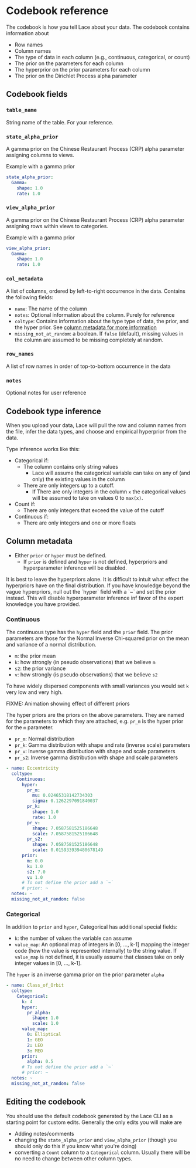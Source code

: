 # Codebook reference

The codebook is how you tell Lace about your data. The codebook contains
information about

- Row names
- Column names
- The type of data in each column (e.g., continuous, categorical, or count)
- The prior on the parameters for each column
- The hyperprior on the prior parameters for each column
- The prior on the Dirichlet Process alpha parameter

## Codebook fields

### `table_name`

String name of the table. For your reference.

### `state_alpha_prior`

A gamma prior on the Chinese Restaurant Process (CRP) alpha parameter assigning
columns to views.

Example with a gamma prior

```yaml
state_alpha_prior:
  Gamma:
    shape: 1.0
    rate: 1.0
```

### `view_alpha_prior`

A gamma prior on the Chinese Restaurant Process (CRP) alpha parameter assigning
rows within views to categories.

Example with a gamma prior

```yaml
view_alpha_prior:
  Gamma:
    shape: 1.0
    rate: 1.0
```

### `col_metadata`

A list of columns, ordered by left-to-right occurrence in the data. Contains
the following fields:

- `name`: The name of the column
- `notes`: Optional information about the column. Purely for reference
- `coltype`: Contains information about the type type of data, the prior, and
    the hyper prior. See [column metadata for more
    information](/basics/codebook#column-metadata)
- `missing_not_at_random`: a boolean. If `false` (default), missing values in
    the column are assumed to be missing completely at random.

### `row_names`
A list of row names in order of top-to-bottom occurrence in the data

### `notes`
Optional notes for user reference

## Codebook type inference

When you upload your data, Lace will pull the row and column names from the
file, infer the data types, and choose and empirical hyperprior from the data.

Type inference works like this:

- Categorical if:
    + The column contains only string values
        * Lace will assume the categorical variable can take on any of (and
            only) the existing values in the column
    + There are only integers up to a cutoff.
        * If There are only integers in the column `x` the categorical values
            will be assumed to take on values 0 to `max(x)`.
- Count if:
    + There are only integers that exceed the value of the cutoff
- Continuous if:
    + There are only integers and one or more floats

## Column metadata

- Either `prior` or `hyper` must be defined.
    + If `prior` is defined and `hyper` is not defined, hyperpriors and
        hyperparameter inference will be disabled.

<p class=warning>
It is best to leave the hyperpriors alone. It is difficult to intuit what
effect the hyperpriors have on the final distribution. If you have knowledge
beyond the vague hyperpriors, null out the `hyper` field with a `~` and set the
prior instead. This will disable hyperparameter inference inf favor of the
expert knowledge you have provided.
</p>

### Continuous

The continuous type has the `hyper` field and the `prior` field. The prior
parameters are those for the Normal Inverse Chi-squared prior on the mean and
variance of a normal distribution.

- `m`: the prior mean
- `k`: how strongly (in pseudo observations) that we believe `m`
- `s2`: the prior variance
- `v`: how strongly (is pseudo observations) that we believe `s2`

To have widely dispersed components with small variances you would set `k` very
low and very high.

FIXME: Animation showing effect of different priors

The hyper priors are the priors on the above parameters. They are named for the
parameters to which they are attached, e.g. `pr_m` is the hyper prior for the
`m` parameter.

- `pr_m`: Normal distribution
- `pr_k`: Gamma distribution with shape and rate (inverse scale) parameters
- `pr_v`: Inverse gamma distribution with shape and scale parameters
- `pr_s2`: Inverse gamma distribution with shape and scale parameters

```yaml
- name: Eccentricity
  coltype:
    Continuous:
      hyper:
        pr_m:
          mu: 0.02465318142734303
          sigma: 0.1262297091840037
        pr_k:
          shape: 1.0
          rate: 1.0
        pr_v:
          shape: 7.0587581525186648
          scale: 7.0587581525186648
        pr_s2:
          shape: 7.0587581525186648
          scale: 0.015933939480678149
      prior:
        m: 0.0
        k: 1.0
        s2: 7.0
        v: 1.0
      # To not define the prior add a `~`
      # prior: ~
  notes: ~
  missing_not_at_random: false
```

### Categorical

In addition to `prior` and `hyper`, Categorical has additional special fields:

- `k`: the number of values the variable can assume
- `value_map`: An optional map of integers in [0, ..., k-1] mapping the integer
    code (how the value is represented internally) to the string value. If
    `value_map` is not defined, it is usually assume that classes take on only
    integer values in [0, ..., k-1].

The `hyper` is an inverse gamma prior on the prior parameter `alpha`

```yaml
- name: Class_of_Orbit
  coltype:
    Categorical:
      k: 4
      hyper:
        pr_alpha:
          shape: 1.0
          scale: 1.0
      value_map:
        0: Elliptical
        1: GEO
        2: LEO
        3: MEO
      prior:
        alpha: 0.5
      # To not define the prior add a `~`
      # prior: ~
  notes: ~
  missing_not_at_random: false
```

## Editing the codebook

You should use the default codebook generated by the Lace CLI as a starting
point for custom edits. Generally the only edits you will make are

- Adding notes/comments
- changing the `state_alpha_prior` and `view_alpha_prior` (though you should
    only do this if you know what you're doing)
- converting a `Count` column to a `Categorical` column. Usually there will be
    no need to change between other column types.
